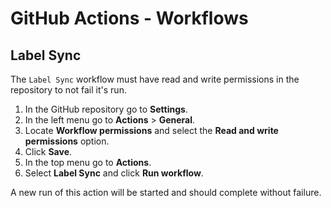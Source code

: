 # GitHub Actions - Workflows

## Label Sync

The `Label Sync` workflow must have read and write permissions in the repository to not fail it's run.

1. In the GitHub repository go to **Settings**.
2. In the left menu go to **Actions** > **General**.
3. Locate **Workflow permissions** and select the **Read and write permissions** option.
4. Click **Save**.
5. In the top menu go to **Actions**.
6. Select **Label Sync** and click **Run workflow**.

A new run of this action will be started and should complete without failure.
